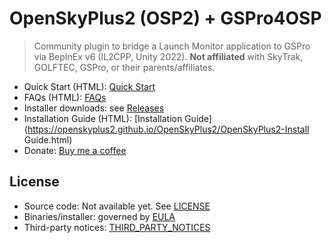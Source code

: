 # OpenSkyPlus2 (OSP2) + GSPro4OSP

> Community plugin to bridge a Launch Monitor application to GSPro via BepInEx v6 (IL2CPP, Unity 2022).
> **Not affiliated** with SkyTrak, GOLFTEC, GSPro, or their parents/affiliates.

- Quick Start (HTML): [Quick Start](https://openskyplus2.github.io/OpenSkyPlus2/README-OpenSkyPlus2.html)
- FAQs (HTML): [FAQs](https://openskyplus2.github.io/OpenSkyPlus2/FAQs-OpenSkyPlus2.html)
- Installer downloads: see [Releases](../../releases)
- Installation Guide (HTML): [Installation Guide](https://openskyplus2.github.io/OpenSkyPlus2/OpenSkyPlus2-Install Guide.html)
- Donate: [Buy me a coffee](https://www.buymeacoffee.com/eksisle)

## License

- Source code: Not available yet. See [LICENSE](LICENSE)  
- Binaries/installer: governed by [EULA](EULA.txt)  
- Third-party notices: [THIRD_PARTY_NOTICES](THIRD_PARTY_NOTICES/)
